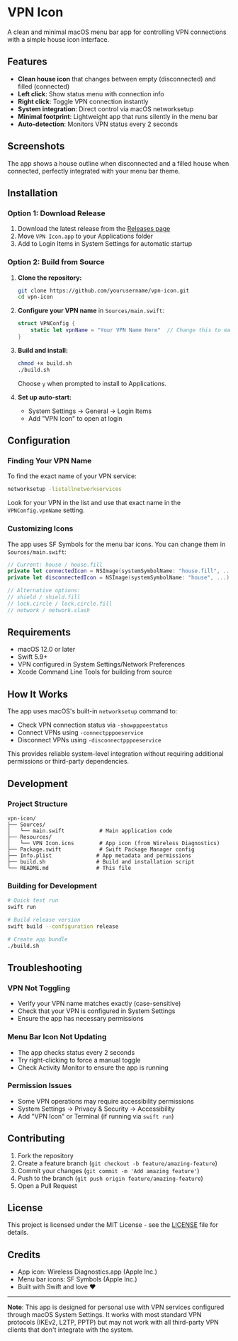 # VPN Icon

A clean and minimal macOS menu bar app for controlling VPN connections with a simple house icon interface.

## Features

- **Clean house icon** that changes between empty (disconnected) and filled (connected)
- **Left click**: Show status menu with connection info
- **Right click**: Toggle VPN connection instantly
- **System integration**: Direct control via macOS networksetup
- **Minimal footprint**: Lightweight app that runs silently in the menu bar
- **Auto-detection**: Monitors VPN status every 2 seconds

## Screenshots

The app shows a house outline when disconnected and a filled house when connected, perfectly integrated with your menu bar theme.

## Installation

### Option 1: Download Release
1. Download the latest release from the [Releases page](../../releases)
2. Move `VPN Icon.app` to your Applications folder
3. Add to Login Items in System Settings for automatic startup

### Option 2: Build from Source

1. **Clone the repository:**
   ```bash
   git clone https://github.com/yourusername/vpn-icon.git
   cd vpn-icon
   ```

2. **Configure your VPN name** in `Sources/main.swift`:
   ```swift
   struct VPNConfig {
       static let vpnName = "Your VPN Name Here"  // Change this to match your VPN
   }
   ```

3. **Build and install:**
   ```bash
   chmod +x build.sh
   ./build.sh
   ```
   
   Choose `y` when prompted to install to Applications.

4. **Set up auto-start:**
   - System Settings → General → Login Items
   - Add "VPN Icon" to open at login

## Configuration

### Finding Your VPN Name

To find the exact name of your VPN service:

```bash
networksetup -listallnetworkservices
```

Look for your VPN in the list and use that exact name in the `VPNConfig.vpnName` setting.

### Customizing Icons

The app uses SF Symbols for the menu bar icons. You can change them in `Sources/main.swift`:

```swift
// Current: house / house.fill
private let connectedIcon = NSImage(systemSymbolName: "house.fill", ...)
private let disconnectedIcon = NSImage(systemSymbolName: "house", ...)

// Alternative options:
// shield / shield.fill
// lock.circle / lock.circle.fill  
// network / network.slash
```

## Requirements

- macOS 12.0 or later
- Swift 5.9+
- VPN configured in System Settings/Network Preferences
- Xcode Command Line Tools for building from source

## How It Works

The app uses macOS's built-in `networksetup` command to:
- Check VPN connection status via `-showpppoestatus`
- Connect VPNs using `-connectpppoeservice`
- Disconnect VPNs using `-disconnectpppoeservice`

This provides reliable system-level integration without requiring additional permissions or third-party dependencies.

## Development

### Project Structure

```
vpn-icon/
├── Sources/
│   └── main.swift           # Main application code
├── Resources/
│   └── VPN Icon.icns        # App icon (from Wireless Diagnostics)
├── Package.swift            # Swift Package Manager config
├── Info.plist              # App metadata and permissions
├── build.sh                # Build and installation script
└── README.md               # This file
```

### Building for Development

```bash
# Quick test run
swift run

# Build release version
swift build --configuration release

# Create app bundle
./build.sh
```

## Troubleshooting

### VPN Not Toggling
- Verify your VPN name matches exactly (case-sensitive)
- Check that your VPN is configured in System Settings
- Ensure the app has necessary permissions

### Menu Bar Icon Not Updating
- The app checks status every 2 seconds
- Try right-clicking to force a manual toggle
- Check Activity Monitor to ensure the app is running

### Permission Issues
- Some VPN operations may require accessibility permissions
- System Settings → Privacy & Security → Accessibility
- Add "VPN Icon" or Terminal (if running via `swift run`)

## Contributing

1. Fork the repository
2. Create a feature branch (`git checkout -b feature/amazing-feature`)
3. Commit your changes (`git commit -m 'Add amazing feature'`)
4. Push to the branch (`git push origin feature/amazing-feature`)
5. Open a Pull Request

## License

This project is licensed under the MIT License - see the [LICENSE](LICENSE) file for details.

## Credits

- App icon: Wireless Diagnostics.app (Apple Inc.)
- Menu bar icons: SF Symbols (Apple Inc.)
- Built with Swift and love ❤️

---

**Note**: This app is designed for personal use with VPN services configured through macOS System Settings. It works with most standard VPN protocols (IKEv2, L2TP, PPTP) but may not work with all third-party VPN clients that don't integrate with the system.